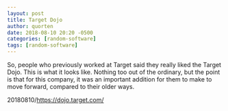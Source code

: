 ```yaml
---
layout: post
title: Target Dojo
author: quorten
date: 2018-08-10 20:20 -0500
categories: [random-software]
tags: [random-software]
---
```


So, people who previously worked at Target said they really liked the
Target Dojo.  This is what it looks like.  Nothing too out of the
ordinary, but the point is that for this company, it was an important
addition for them to make to move forward, compared to their older
ways.

20180810/https://dojo.target.com/
